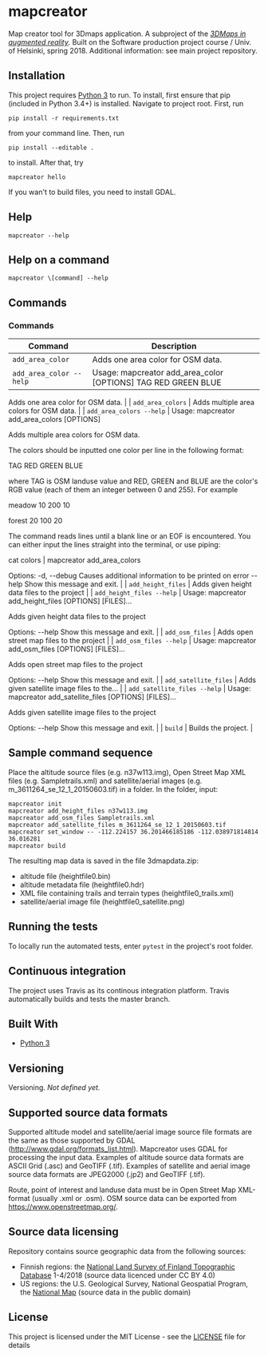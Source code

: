 # mapcreator
Map creator tool for 3Dmaps application. A subproject of the [*3DMaps in augmented reality*](https://github.com/3Dmaps/3Dmaps). Built on the Software production project course / Univ. of Helsinki, spring 2018. Additional information: see main project repository.

## Installation
This project requires [Python 3](https://www.python.org/downloads/) to run.
To install, first ensure that pip (included in Python 3.4+) is installed. Navigate to project root. First, run
```
pip install -r requirements.txt
```
from your command line. Then, run
```
pip install --editable .
```
to install. After that, try
```
mapcreator hello
```
If you wan't to build files, you need to install GDAL.

## Help
```
mapcreator --help
```
## Help on a command
```
mapcreator \[command] --help
```
## Commands 




### Commands

| Command                      | Description                                                                                                                                                                                                                                                                                                                                                                                                                                                                                                                                                  |
| ----------------------------- | ------------------------------------------------------------------------------------------------------------------------------------------------------------------------------------------------------------------------------------------------------------------------------------------------------------------------------------------------------------------------------------------------------------------------------------------------------------------------------------------------------------------------------------------------------------ |
| `add_area_color`   |  Adds one area color for OSM data.                                                                                                                                                                                                                                                                                                                    |
| `add_area_color --help`        | Usage: mapcreator add_area_color [OPTIONS] TAG RED GREEN BLUE

  Adds one area color for OSM data.                                                                                                                                                                                                                                                                                                                                                                                                                                               |
| `add_area_colors` | Adds multiple area colors for OSM data.                                                                                                                                                                                                                                                                                                                                                                                           |
| `add_area_colors --help`  | Usage: mapcreator add_area_colors [OPTIONS]

  Adds multiple area colors for OSM data.

  The colors should be inputted one color per line in the following format:

  TAG RED GREEN BLUE

  where TAG is OSM landuse value and RED, GREEN and BLUE are the color's RGB
  value (each of them an integer between 0 and 255). For example

  meadow 10 200 10

  forest 20 100 20

  The command reads lines until a blank line or an EOF is encountered. You
  can either input the lines straight into the terminal, or use piping:

  cat colors | mapcreator add_area_colors

Options:
  -d, --debug  Causes additional information to be printed on error
  --help       Show this message and exit.                                                                                                                                                                                                                                                                                                                                                                                          |
| `add_height_files`       | Adds given height data files to the project                                                                                                                                                                                  |
| `add_height_files --help`    | Usage: mapcreator add_height_files [OPTIONS] [FILES]...

  Adds given height data files to the project

Options:
  --help  Show this message and exit. |
| `add_osm_files`      | Adds open street map files to the project                                                                                                                                                                                                                                                                                                                            |
| `add_osm_files --help`      | Usage: mapcreator add_osm_files [OPTIONS] [FILES]...

  Adds open street map files to the project

Options:
  --help  Show this message and exit.                                                                                                                                                                                                                                                                                                              |
| `add_satellite_files`      | Adds given satellite image files to the...                                                                                                                                                                                                                                                                                                                           |
| `add_satellite_files --help`       | Usage: mapcreator add_satellite_files [OPTIONS] [FILES]...

  Adds given satellite image files to the project

Options:
  --help  Show this message and exit.
                                                                                                                                                                                                                                                                                                                                                                                                                                                                                                              |
| `build`          | Builds the project.                                                                                                                                                                                                                                                                                                                                                                                                                                                                                                          |


## Sample command sequence
Place the altitude source files (e.g. n37w113.img), Open Street Map XML files (e.g. Sampletrails.xml) and satellite/aerial images (e.g. m_3611264_se_12_1_20150603.tif) in a folder.
In the folder, input:
```
mapcreator init
mapcreator add_height_files n37w113.img
mapcreator add_osm_files Sampletrails.xml
mapcreator add_satellite_files m_3611264_se_12_1_20150603.tif
mapcreator set_window -- -112.224157 36.201466185186 -112.038971814814 36.016281
mapcreator build
```
The resulting map data is saved in the file 3dmapdata.zip:
* altitude file (heightfile0.bin)
* altitude metadata file (heightfile0.hdr)
* XML file containing trails and terrain types (heightfile0_trails.xml)
* satellite/aerial image file (heightfile0_satellite.png)

## Running the tests
To locally run the automated tests, enter `pytest` in the project's root folder.

## Continuous integration
The project uses Travis as its continous integration platform. Travis automatically builds and tests the master branch.

## Built With
* [Python 3](https://www.python.org/)

## Versioning
Versioning. *Not defined yet.*

## Supported source data formats
Supported altitude model and satellite/aerial image source file formats are the same as those supported by GDAL (http://www.gdal.org/formats_list.html). Mapcreator uses GDAL for processing the input data. Examples of altitude source data formats are ASCII Grid (.asc) and GeoTIFF (.tif). Examples of satellite and aerial image source data formats are JPEG2000 (.jp2) and GeoTIFF (.tif). 

Route, point of interest and landuse data must be in Open Street Map XML-format (usually .xml or .osm). OSM source data can be exported from https://www.openstreetmap.org/.

## Source data licensing
Repository contains source geographic data from the following sources:
- Finnish regions: the [National Land Survey of Finland Topographic Database](https://tiedostopalvelu.maanmittauslaitos.fi/tp/kartta) 1-4/2018 (source data licenced under CC BY 4.0)
- US regions: the U.S. Geological Survey, National Geospatial Program, the [National Map](https://nationalmap.gov/) (source data in the public domain)

## License
This project is licensed under the MIT License - see the [LICENSE](LICENSE) file for details
